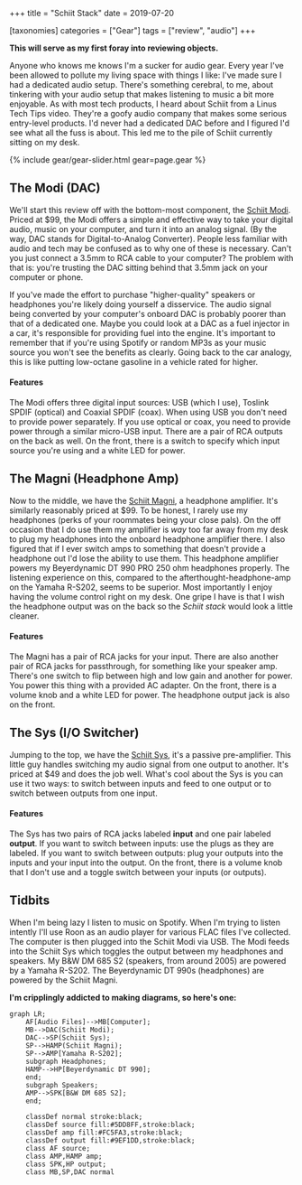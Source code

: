 +++
title = "Schiit Stack"
date = 2019-07-20

[taxonomies]
categories = ["Gear"]
tags = ["review", "audio"]
+++

**This will serve as my first foray into reviewing objects.**


Anyone who knows me knows I'm a sucker for audio gear.
Every year I've been allowed to pollute my living space with things I like: I've made sure I had a dedicated audio setup.
There's something cerebral, to me, about tinkering with your audio setup that makes listening to music a bit more enjoyable. 
As with most tech products, I heard about Schiit from a Linus Tech Tips video. 
They're a goofy audio company that makes some serious entry-level products.
I'd never had a dedicated DAC before and I figured I'd see what all the fuss is about.
This led me to the pile of Schiit currently sitting on my desk.

{% include gear/gear-slider.html gear=page.gear %}


## The Modi (DAC)
We'll start this review off with the bottom-most component, the [Schiit Modi](https://www.schiit.com/products/modi-1).
Priced at $99, the Modi offers a simple and effective way to take your digital audio, music on your computer, and turn it into an analog signal.
(By the way, DAC stands for Digital-to-Analog Converter).
People less familiar with audio and tech may be confused as to why one of these is necessary.
Can't you just connect a 3.5mm to RCA cable to your computer?
The problem with that is: you're trusting the DAC sitting behind that 3.5mm jack on your computer or phone.

If you've made the effort to purchase "higher-quality" speakers or headphones you're likely doing yourself a disservice.
The audio signal being converted by your computer's onboard DAC is probably poorer than that of a dedicated one.
Maybe you could look at a DAC as a fuel injector in a car, it's responsible for providing fuel into the engine.
It's important to remember that if you're using Spotify or random MP3s as your music source you won't see the benefits as clearly.
Going back to the car analogy, this is like putting low-octane gasoline in a vehicle rated for higher.

#### Features
The Modi offers three digital input sources: USB (which I use), Toslink SPDIF (optical) and Coaxial SPDIF (coax). 
When using USB you don't need to provide power separately.
If you use optical or coax, you need to provide power through a similar micro-USB input.
There are a pair of RCA outputs on the back as well. 
On the front, there is a switch to specify which input source you're using and a white LED for power.  


## The Magni (Headphone Amp)
Now to the middle, we have the [Schiit Magni](https://www.schiit.com/products/magni-1), a headphone amplifier. 
It's similarly reasonably priced at $99.
To be honest, I rarely use my headphones (perks of your roommates being your close pals).
On the off occasion that I do use them my amplifier is *way* too far away from my desk to plug my headphones into the onboard headphone amplifier there.
I also figured that if I ever switch amps to something that doesn't provide a headphone out I'd lose the ability to use them.
This headphone amplifier powers my Beyerdynamic DT 990 PRO 250 ohm headphones properly.
The listening experience on this, compared to the afterthought-headphone-amp on the Yamaha R-S202, seems to be superior.
Most importantly I enjoy having the volume control right on my desk.
One gripe I have is that I wish the headphone output was on the back so the *Schiit stack* would look a little cleaner. 

#### Features
The Magni has a pair of RCA jacks for your input. 
There are also another pair of RCA jacks for passthrough, for something like your speaker amp.
There's one switch to flip between high and low gain and another for power.
You power this thing with a provided AC adapter.
On the front, there is a volume knob and a white LED for power. 
The headphone output jack is also on the front.


## The Sys (I/O Switcher)
Jumping to the top, we have the [Schiit Sys](https://www.schiit.com/products/sys), it's a passive pre-amplifier.
This little guy handles switching my audio signal from one output to another.
It's priced at $49 and does the job well.
What's cool about the Sys is you can use it two ways: to switch between inputs and feed to one output or to switch between outputs from one input.

#### Features
The Sys has two pairs of RCA jacks labeled **input** and one pair labeled **output**.
If you want to switch between inputs: use the plugs as they are labeled.
If you want to switch between outputs: plug your outputs into the inputs and your input into the output.
On the front, there is a volume knob that I don't use and a toggle switch between your inputs (or outputs). 


## Tidbits
When I'm being lazy I listen to music on Spotify.
When I'm trying to listen intently I'll use Roon as an audio player for various FLAC files I've collected.
The computer is then plugged into the Schiit Modi via USB.
The Modi feeds into the Schiit Sys which toggles the output between my headphones and speakers.
My B&W DM 685 S2 (speakers, from around 2005) are powered by a Yamaha R-S202.
The Beyerdynamic DT 990s (headphones) are powered by the Schiit Magni.

**I'm cripplingly addicted to making diagrams, so here's one:** 

```mermaid
graph LR;
    AF[Audio Files]-->MB[Computer];
	MB-->DAC(Schiit Modi);
	DAC-->SP(Schiit Sys);
	SP-->HAMP(Schiit Magni);
	SP-->AMP[Yamaha R-S202];
    subgraph Headphones;
    HAMP-->HP[Beyerdynamic DT 990];
    end;
    subgraph Speakers;
    AMP-->SPK[B&W DM 685 S2];
    end;

    classDef normal stroke:black;
    classDef source fill:#5DD8FF,stroke:black;
    classDef amp fill:#FC5FA3,stroke:black;
    classDef output fill:#9EF1DD,stroke:black;
    class AF source;
    class AMP,HAMP amp;
    class SPK,HP output;
    class MB,SP,DAC normal
```
